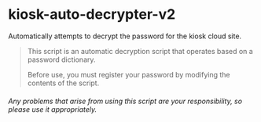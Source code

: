 # kiosk-auto-decrypter-v2
Automatically attempts to decrypt the password for the kiosk cloud site.


> This script is an automatic decryption script that operates based on a password dictionary.
> 
> Before use, you must register your password by modifying the contents of the script.

###### *Any problems that arise from using this script are your responsibility, so please use it appropriately.*

